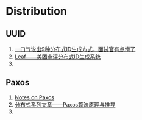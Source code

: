 # Distribution

## UUID
1. [一口气说出9种分布式ID生成方式，面试官有点懵了](https://zhuanlan.zhihu.com/p/107939861)
2. [Leaf——美团点评分布式ID生成系统](https://tech.meituan.com/2017/04/21/mt-leaf.html)
3. 


## Paxos
1. [Notes on Paxos](https://matklad.github.io/2020/11/01/notes-on-paxos.html)
2. [分布式系列文章——Paxos算法原理与推导](https://www.cnblogs.com/linbingdong/p/6253479.html)
3. 
